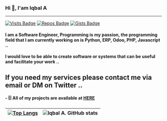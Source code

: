 ### Hi 👋, I'am Iqbal A
---
[![Visits Badge](https://badges.pufler.dev/visits/rahmansaleh7/rahmansaleh7)](https://badges.pufler.dev)
[![Repos Badge](https://badges.pufler.dev/repos/rahmansaleh7)](https://badges.pufler.dev)
[![Gists Badge](https://badges.pufler.dev/gists/rahmansaleh7)](https://badges.pufler.dev)


#### I am a Software Engineer, Programming is my passion, the programming field that I am currently working on is Python, ERP, Odoo, PHP, Javascript ..
#### I would love to be able to create software or systems that can be useful and facilitate your work ..

## If you need my services please contact me via email or DM on Twitter ..
<!-- ![instagram](https://user-images.githubusercontent.com/34675781/108457312-fbd25280-72a4-11eb-886e-849d25580597.png) -->
#### - 🗄️ All of my projects are available at [HERE](https://github.com/rahmansaleh7)

| [![Top Langs](https://github-readme-stats.vercel.app/api/top-langs/?username=rahmansaleh7&layout=compact)](https://github.com/rahmansaleh7/github-readme-stats) | ![Iqbal A. GitHub stats](https://github-readme-stats.vercel.app/api?username=rahmansaleh7&show_icons=true&theme=tokyonight) | 
|    :----:   |    :----:   |





<!--
**rahmansaleh7/rahmansaleh7** is a ✨ _special_ ✨ repository because its `README.md` (this file) appears on your GitHub profile.

Here are some ideas to get you started:

- 🔭 I’m currently working on ...
- 🌱 I’m currently learning ...
- 👯 I’m looking to collaborate on ...
- 🤔 I’m looking for help with ...
- 💬 Ask me about ...
- 📫 How to reach me: ...
- 😄 Pronouns: ...
- ⚡ Fun fact: ...
-->

